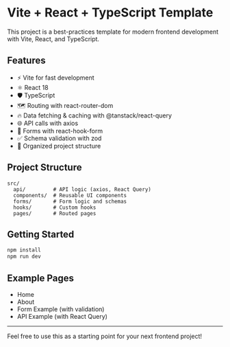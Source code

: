 # Vite + React + TypeScript Template

This project is a best-practices template for modern frontend development with Vite, React, and TypeScript.

## Features
- ⚡️ Vite for fast development
- ⚛️ React 18
- 🛡 TypeScript
- 🗺 Routing with react-router-dom
- 🔥 Data fetching & caching with @tanstack/react-query
- 🌐 API calls with axios
- 📝 Forms with react-hook-form
- ✅ Schema validation with zod
- 📁 Organized project structure

## Project Structure
```
src/
  api/         # API logic (axios, React Query)
  components/  # Reusable UI components
  forms/       # Form logic and schemas
  hooks/       # Custom hooks
  pages/       # Routed pages
```

## Getting Started
```bash
npm install
npm run dev
```

## Example Pages
- Home
- About
- Form Example (with validation)
- API Example (with React Query)

---
Feel free to use this as a starting point for your next frontend project!
